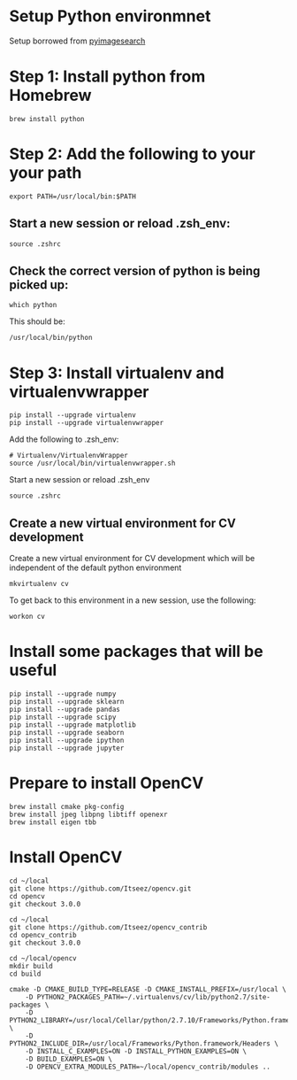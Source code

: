 Setup Python environmnet
========================
Setup borrowed from [pyimagesearch](http://www.pyimagesearch.com/2015/06/15/install-opencv-3-0-and-python-2-7-on-osx/)


Step 1: Install python from Homebrew
====================================
```
brew install python
```


Step 2: Add the following to your your path
===========================================
```
export PATH=/usr/local/bin:$PATH
```

Start a new session or reload .zsh_env:
---------------------------------------
```
source .zshrc
```

Check the correct version of python is being picked up:
-------------------------------------------------------
```
which python
```

This should be:
```
/usr/local/bin/python
```


Step 3: Install virtualenv and virtualenvwrapper
================================================
```
pip install --upgrade virtualenv
pip install --upgrade virtualenvwrapper
```

Add the following to .zsh_env:
```
# Virtualenv/VirtualenvWrapper
source /usr/local/bin/virtualenvwrapper.sh
```

Start a new session or reload .zsh_env
```
source .zshrc
```

Create a new virtual environment for CV development
---------------------------------------------------

Create a new virtual environment for CV development which will be independent
of the default python environment
```
mkvirtualenv cv
```

To get back to this environment in a new session, use the following:
```
workon cv
```


Install some packages that will be useful
=========================================
```
pip install --upgrade numpy
pip install --upgrade sklearn
pip install --upgrade pandas
pip install --upgrade scipy
pip install --upgrade matplotlib
pip install --upgrade seaborn
pip install --upgrade ipython
pip install --upgrade jupyter
```


Prepare to install OpenCV
=========================
```
brew install cmake pkg-config
brew install jpeg libpng libtiff openexr
brew install eigen tbb
```


Install OpenCV
==============
```
cd ~/local
git clone https://github.com/Itseez/opencv.git
cd opencv
git checkout 3.0.0
```

```
cd ~/local
git clone https://github.com/Itseez/opencv_contrib
cd opencv_contrib
git checkout 3.0.0
```

```
cd ~/local/opencv
mkdir build
cd build
```


```
cmake -D CMAKE_BUILD_TYPE=RELEASE -D CMAKE_INSTALL_PREFIX=/usr/local \
	-D PYTHON2_PACKAGES_PATH=~/.virtualenvs/cv/lib/python2.7/site-packages \
	-D PYTHON2_LIBRARY=/usr/local/Cellar/python/2.7.10/Frameworks/Python.framework/Versions/2.7/bin \
	-D PYTHON2_INCLUDE_DIR=/usr/local/Frameworks/Python.framework/Headers \
	-D INSTALL_C_EXAMPLES=ON -D INSTALL_PYTHON_EXAMPLES=ON \
	-D BUILD_EXAMPLES=ON \
	-D OPENCV_EXTRA_MODULES_PATH=~/local/opencv_contrib/modules ..
```
